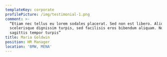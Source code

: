 ```yaml
---
templateKey: corporate
profilePicture: /img/testimonial-1.png
comment: >-
  “Etiam nec tellus eu lorem sodales placerat. Sed non est libero. Aliquam
  scelerisque dignissim turpis, sed facilisis eros bibendum aliquam. Nulla
  sagittis tempor turpis”
title: Maria Goldwin
position: HR Manager
location: 'BMW, MENA'
---
```


